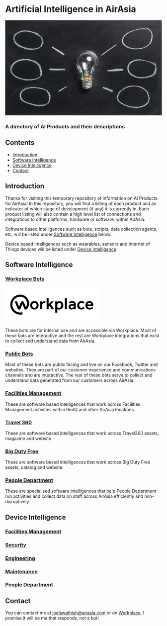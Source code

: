# Artificial Intelligence in AirAsia
![Intelligence](https://github.com/kaminocloud/ArtificialIntelligence/blob/master/pexels-photo-355948.jpeg)


### A directory of AI Products and their descriptions

## Contents

* [Introduction](#introduction)
* [Software Intelligence](#software-intelligence)
* [Device Intelligence](#device-intelligence)
* [Contact](#contact)

## Introduction

Thanks for visiting this temporary repository of information on AI Products for AirAsia! In this repository, you will find a listing of each product and an indicator of which stage of development (if any) it is currently in. Each product listing will also contain a high level list of connections and integrations to other platforms, hardware or software, within AirAsia.

Software based Intelligences such as bots, scripts, data collection agents, etc, will be listed under [Software Intelligence](#software-intelligence) below.

Device based Intelligences such as wearables, sensors and Internet of Things devices will be listed under [Device Intelligence](#device-intelligence)

## Software Intelligence

### [Workplace Bots](https://github.com/kaminocloud/ArtificialIntelligence/WorkplaceBots.md)
<img src=https://github.com/kaminocloud/ArtificialIntelligence/blob/master/Workplace_Wordmark_Black_PNG-1030x391.png width=300px>

These bots are for internal use and are accessible via Workplace. Most of these bots are interactive and the rest are Workplace integrations that exist to collect and understand data from AirAsia.

### [Public Bots](https://github.com/kaminocloud/ArtificialIntelligence/PublicBots.md)

Most of these bots are public facing and live on our Facebook, Twitter and websites. They are part of our customer experience and communications channels and are interactive. The rest of these bots serve to collect and understand data generated from our customers across AirAsia.

### [Facilities Management](https://github.com/kaminocloud/ArtificialIntelligence/SoftwareFacilitiesManagement.md)

These are software based intelligences that work across Facilities Management activities within RedQ and other AirAsia locations.

### [Travel 360](https://github.com/kaminocloud/ArtificialIntelligence/SoftwareTravel360.md)

These are software based intelligences that work across Travel360 assets, magazine and website.

### [Big Duty Free](https://github.com/kaminocloud/ArtificialIntelligence/SoftwareBDF.md)

These are software based intelligences that work across Big Duty Free assets, catalog and website.

### [People Department](https://github.com/kaminocloud/ArtificialIntelligence/SoftwarePeople.md)

These are specialised software intelligences that help People Department run activities and collect data on staff across AirAsia efficiently and non-disruptively.


## Device Intelligence

### [Facilities Management](https://github.com/kaminocloud/ArtificialIntelligence/DeviceFacilitiesManagement.md)

### [Security](https://github.com/kaminocloud/ArtificialIntelligence/DeviceSecurity.md)

### [Engineering](https://github.com/kaminocloud/ArtificialIntelligence/DeviceEngineering.md)

### [Maintenance](https://github.com/kaminocloud/ArtificialIntelligence/DeviceMaintenance.md)

### [People Department](https://github.com/kaminocloud/ArtificialIntelligence/DevicePeople.md)






## Contact

You can contact me at joelswathish@airasia.com or on [Workplace](https://airasia.facebook.com/profile.php?id=100014575231763). I promise it will be me that responds, not a bot!

